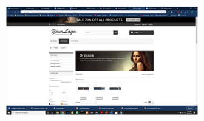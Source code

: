 <img src="images/Home Page.png"
     alt="Markdown Monster icon"
     style="float: left; margin-right: 10px;" />